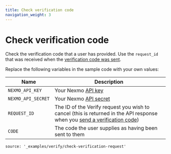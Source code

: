 ```yaml
---
title: Check verification code
navigation_weight: 3
---
```


# Check verification code

Check the verification code that a user has provided. Use the `request_id` that was received when the [verification code was sent](/verify/code-snippets/send-verify-request).

Replace the following variables in the sample code with your own values:

Name | Description
--|--
`NEXMO_API_KEY` | Your Nexmo [API key](https://developer.nexmo.com/concepts/guides/authentication#api-key-and-secret)
`NEXMO_API_SECRET` | Your Nexmo [API secret](https://developer.nexmo.com/concepts/guides/authentication#api-key-and-secret)
`REQUEST_ID` | The ID of the Verify request you wish to cancel (this is returned in the API response when you [send a verification code](/verify/code-snippets/send-verify-request))
`CODE` | The code the user supplies as having been sent to them

```code_snippets
source: '_examples/verify/check-verification-request'
```
